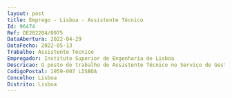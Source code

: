 ```yaml
--- 
layout: post
title: Emprego - Lisboa - Assistente Técnico
Id: 96474
Ref: OE202204/0975
DataAbertura: 2022-04-29
DataFecho: 2022-05-13
Trabalho: Assistente Técnico
Empregador: Instituto Superior de Engenharia de Lisboa
Descricao: O posto de trabalho de Assistente Técnico no Serviço de Gestão Académica e Apoio ao Estudante do ISEL carateriza se, nomeadamente, pelo desempenho das seguintes funções Neste enquadramento, os postos de trabalho a ocupar caraterizam se, nomeadamente, pelo desempenho das seguintes funções   Atendimento geral ao público, prestando informações diversas sobre o funcionamento da Escola   Receção de requerimentos e documentos e sua preparação para despacho superior   Apoio técnico ao processo de candidaturas, matrículas e inscrições   Emissão de certificados e diplomas e registo de classificações, fornecimento dos conteúdos programáticos e respetivas cargas horárias   Gestão de fichas curriculares   Atualização da informação académica relativa a bolsas dos Serviços de Ação Social e bolsas de mérito académico e outras situações de estudante   Gestão e organização da informação curricular dos alunos e atualização do arquivo de processos individuais   Apoio técnico aos processos gerais de gestão académica.
CodigoPostal: 1959-007 LISBOA
Concelho: Lisboa
Distrito: Lisboa
--- 
```

